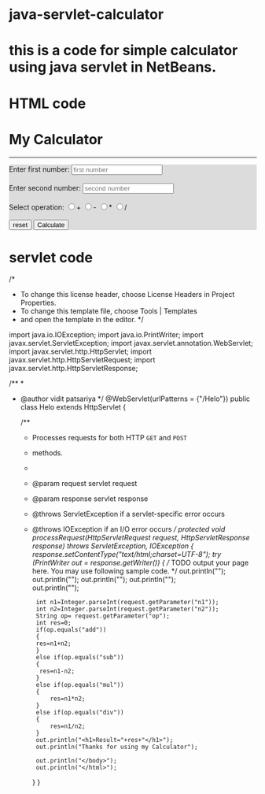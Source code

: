 # java-servlet-calculator
# this is a code for simple calculator using java servlet in NetBeans.
# HTML code
<html>
    <head>
        <title>TODO supply a title</title>
        <meta charset="UTF-8">
        <meta name="viewport" content="width=device-width, initial-scale=1.0">
    </head>
    <body>
        <h1>My Calculator</h1><hr>
        <form action="Helo" method="post" style="background-color:gainsboro">
            Enter first number:
            <input type="number" name="n1" placeholder="first number"><br/><br/>
            Enter second number:
            <input type="number" name="n2" placeholder="second number"><br/><br/>
            Select operation: 
            <input type="radio" name="op" value="add"/>+
            <input type="radio" name="op" value="sub"/>-
            <input type="radio" name="op" value="mul"/>*
            <input type="radio" name="op" value="div"/>/
               <br/><br/>
             <input type="reset" value="reset">
             <input type="submit" value="Calculate"/>
        </form>           
    </body>
</html>

  # servlet code
/*
 * To change this license header, choose License Headers in Project Properties.
 * To change this template file, choose Tools | Templates
 * and open the template in the editor.
 */

import java.io.IOException;
import java.io.PrintWriter;
import javax.servlet.ServletException;
import javax.servlet.annotation.WebServlet;
import javax.servlet.http.HttpServlet;
import javax.servlet.http.HttpServletRequest;
import javax.servlet.http.HttpServletResponse;

/**
 *
 * @author vidit patsariya
 */
@WebServlet(urlPatterns = {"/Helo"})
public class Helo extends HttpServlet {

    /**
     * Processes requests for both HTTP <code>GET</code> and <code>POST</code>
     * methods.
     *
     * @param request servlet request
     * @param response servlet response
     * @throws ServletException if a servlet-specific error occurs
     * @throws IOException if an I/O error occurs
     */
    protected void processRequest(HttpServletRequest request, HttpServletResponse response)
            throws ServletException, IOException {
        response.setContentType("text/html;charset=UTF-8");
        try (PrintWriter out = response.getWriter()) {
            /* TODO output your page here. You may use following sample code. */
            out.println("<!DOCTYPE html>");
            out.println("<html>");
            out.println("<head>");
            out.println("<title>Servlet Helo</title>");            
            out.println("</head>");
            
            int n1=Integer.parseInt(request.getParameter("n1"));
            int n2=Integer.parseInt(request.getParameter("n2"));
            String op= request.getParameter("op");
            int res=0;
            if(op.equals("add"))
            {
            res=n1+n2;
            }
            else if(op.equals("sub"))
            {
             res=n1-n2;
            }
            else if(op.equals("mul"))
            {
                res=n1*n2;
            }
            else if(op.equals("div"))
            {
                res=n1/n2;
            }
            out.println("<h1>Result="+res+"</h1>");
            out.println("Thanks for using my Calculator");
           
            out.println("</body>");
            out.println("</html>");
         }
        }
